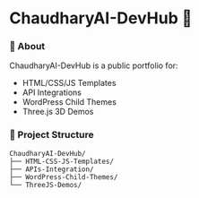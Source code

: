 # ChaudharyAI-DevHub 🚀

### 📖 About  
ChaudharyAI-DevHub is a public portfolio for:  
- HTML/CSS/JS Templates  
- API Integrations  
- WordPress Child Themes  
- Three.js 3D Demos  

### 📂 Project Structure  
```plaintext
ChaudharyAI-DevHub/
├── HTML-CSS-JS-Templates/
├── APIs-Integration/
├── WordPress-Child-Themes/
└── ThreeJS-Demos/
